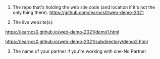 1. The repo that's holding the web site code (and location if it's not the only thing there).
https://github.com/learncs0/web-demo-2021

2. The live website(s):

https://learncs0.github.io/web-demo-2021/demo1.html

https://learncs0.github.io/web-demo-2021/subdirectory/demo2.html





3. The name of your partner if you're working with one-No Partner
